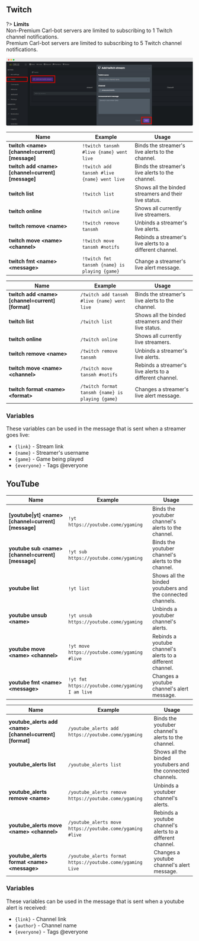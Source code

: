 ## Twitch
?> **Limits**<br>Non-Premium Carl-bot servers are limited to subscribing to 1 Twitch channel notifications.<br>Premium Carl-bot servers are limited to subscribing to 5 Twitch channel notifications.

![Twitch](_images/twitch.png ':size=100%')

<!-- tabs:start -->

<!-- tab:Prefix Commands -->
| Name              | Example           | Usage                                                                         |
| ----------------- | ----------------- | ----------------------------------------------------------------------------- |
| **twitch \<name> [channel=current] [message]** | `!twitch tansmh #live {name} went live` | Binds the streamer's live alerts to the channel. |
| **twitch add \<name> [channel=current] [message]** | `!twitch add tansmh #live {name} went live` | Binds the streamer's live alerts to the channel. |
| **twitch list**   | `!twitch list`    | Shows all the binded streamers and their live status.                         |
| **twitch online** | `!twitch online`  | Shows all currently live streamers.                                           |
| **twitch remove \<name>** | `!twitch remove tansmh` | Unbinds a streamer's live alerts.                               |
| **twitch move \<name> \<channel>** | `!twitch move tansmh #notifs` | Rebinds a streamer's live alerts to a different channel. |
| **twitch fmt \<name> \<message>** | `!twitch fmt tansmh {name} is playing {game}` | Change a streamer's live alert message. |

<!-- tab:Slash Commands -->
| Name              | Example           | Usage                                                                         |
| ----------------- | ----------------- | ----------------------------------------------------------------------------- |
| **twitch add \<name> [channel=current] [format]** | `/twitch add tansmh #live {name} went live` | Binds the streamer's live alerts to the channel. |
| **twitch list**   | `/twitch list`    | Shows all the binded streamers and their live status.                         |
| **twitch online** | `/twitch online`  | Shows all currently live streamers.                                           |
| **twitch remove \<name>** | `/twitch remove tansmh` | Unbinds a streamer's live alerts.                               |
| **twitch move \<name> \<channel>** | `/twitch move tansmh #notifs` | Rebinds a streamer's live alerts to a different channel. |
| **twitch format \<name> \<format>** | `/twitch format tansmh {name} is playing {game}` | Changes a streamer's live alert message. |

<!-- tabs:end -->

### Variables
These variables can be used in the message that is sent when a streamer goes live:
- `{link}` - Stream link
- `{name}` - Streamer's username
- `{game}` - Game being played
- `{everyone}` - Tags @everyone


## YouTube

<!-- tabs:start -->

<!-- tab:Prefix Commands -->
| Name              | Example           | Usage                                                                         |
| ----------------- | ----------------- | ----------------------------------------------------------------------------- |
| **[youtube\|yt] \<name> [channel=current] [message]** | `!yt https://youtube.come/ygaming` | Binds the youtuber channel's alerts to the channel. |
| **youtube sub \<name> [channel=current] [message]** | `!yt sub https://youtube.come/ygaming` | Binds the youtuber channel's alerts to the channel. |
| **youtube list**  | `!yt list`        | Shows all the binded youtubers and the connected channels.                    |
| **youtube unsub \<name>** | `!yt unsub https://youtube.come/ygaming` | Unbinds a youtuber channel's alerts.           |
| **youtube move \<name> \<channel>** | `!yt move https://youtube.come/ygaming #live` | Rebinds a youtube channel's alerts to a different channel. |
| **youtube fmt \<name> \<message>** | `!yt fmt https://youtube.come/ygaming I am live` | Changes a youtube channel's alert message. |

<!-- tab:Slash Commands -->
| Name              | Example           | Usage                                                                         |
| ----------------- | ----------------- | ----------------------------------------------------------------------------- |
| **youtube_alerts add \<name> [channel=current] [format]** | `/youtube_alerts add https://youtube.come/ygaming` | Binds the youtuber channel's alerts to the channel. |
| **youtube_alerts list** | `/youtube_alerts list` | Shows all the binded youtubers and the connected channels.         |
| **youtube_alerts remove \<name>** | `/youtube_alerts remove https://youtube.come/ygaming` | Unbinds a youtuber channel's alerts. |
| **youtube_alerts move \<name> \<channel>** | `/youtube_alerts move https://youtube.come/ygaming #live` | Rebinds a youtube channel's alerts to a different channel. |
| **youtube_alerts format \<name> \<message>** | `/youtube_alerts format https://youtube.come/ygaming Live` | Changes a youtube channel's alert message. |

<!-- tabs:end -->

### Variables
These variables can be used in the message that is sent when a youtube alert is received:
- `{link}` - Channel link
- `{author}` - Channel name
- `{everyone}` - Tags @everyone